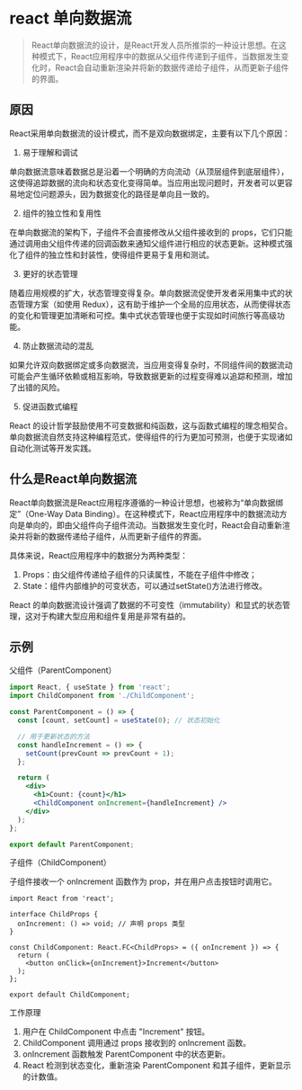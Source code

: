 # react 单向数据流

> React单向数据流的设计，是React开发人员所推崇的一种设计思想。在这种模式下，React应用程序中的数据从父组件传递到子组件，当数据发生变化时，React会自动重新渲染并将新的数据传递给子组件，从而更新子组件的界面。

## 原因

React采用单向数据流的设计模式，而不是双向数据绑定，主要有以下几个原因：

1. 易于理解和调试

单向数据流意味着数据总是沿着一个明确的方向流动（从顶层组件到底层组件），这使得追踪数据的流向和状态变化变得简单。当应用出现问题时，开发者可以更容易地定位问题源头，因为数据变化的路径是单向且一致的。

2. 组件的独立性和复用性

在单向数据流的架构下，子组件不会直接修改从父组件接收到的 props，它们只能通过调用由父组件传递的回调函数来通知父组件进行相应的状态更新。这种模式强化了组件的独立性和封装性，使得组件更易于复用和测试。

3. 更好的状态管理

随着应用规模的扩大，状态管理变得复杂。单向数据流促使开发者采用集中式的状态管理方案（如使用 Redux），这有助于维护一个全局的应用状态，从而使得状态的变化和管理更加清晰和可控。集中式状态管理也便于实现如时间旅行等高级功能。

4. 防止数据流动的混乱

如果允许双向数据绑定或多向数据流，当应用变得复杂时，不同组件间的数据流动可能会产生循环依赖或相互影响，导致数据更新的过程变得难以追踪和预测，增加了出错的风险。

5. 促进函数式编程

React 的设计哲学鼓励使用不可变数据和纯函数，这与函数式编程的理念相契合。单向数据流自然支持这种编程范式，使得组件的行为更加可预测，也便于实现诸如自动化测试等开发实践。

## 什么是React单向数据流

React单向数据流是React应用程序遵循的一种设计思想，也被称为“单向数据绑定”（One-Way Data Binding）。在这种模式下，React应用程序中的数据流动方向是单向的，即由父组件向子组件流动。当数据发生变化时，React会自动重新渲染并将新的数据传递给子组件，从而更新子组件的界面。

具体来说，React应用程序中的数据分为两种类型：

1. Props：由父组件传递给子组件的只读属性，不能在子组件中修改；
2. State：组件内部维护的可变状态，可以通过setState()方法进行修改。

React 的单向数据流设计强调了数据的不可变性（immutability）和显式的状态管理，这对于构建大型应用和组件复用是非常有益的。

## 示例

父组件（ParentComponent）

```jsx
import React, { useState } from 'react';
import ChildComponent from './ChildComponent';

const ParentComponent = () => {
  const [count, setCount] = useState(0); // 状态初始化

  // 用于更新状态的方法
  const handleIncrement = () => {
    setCount(prevCount => prevCount + 1);
  };

  return (
    <div>
      <h1>Count: {count}</h1>
      <ChildComponent onIncrement={handleIncrement} />
    </div>
  );
};

export default ParentComponent;
```

子组件（ChildComponent）

子组件接收一个 onIncrement 函数作为 prop，并在用户点击按钮时调用它。

```tsx
import React from 'react';

interface ChildProps {
  onIncrement: () => void; // 声明 props 类型
}

const ChildComponent: React.FC<ChildProps> = ({ onIncrement }) => {
  return (
    <button onClick={onIncrement}>Increment</button>
  );
};

export default ChildComponent;
```

工作原理

1. 用户在 ChildComponent 中点击 "Increment" 按钮。
2. ChildComponent 调用通过 props 接收到的 onIncrement 函数。
3. onIncrement 函数触发 ParentComponent 中的状态更新。
4. React 检测到状态变化，重新渲染 ParentComponent 和其子组件，更新显示的计数值。